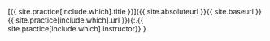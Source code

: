 [{{ site.practice[include.which].title }}]({{ site.absoluteurl }}{{ site.baseurl }}{{ site.practice[include.which].url }}){:.{{ site.practice[include.which].instructor}} }